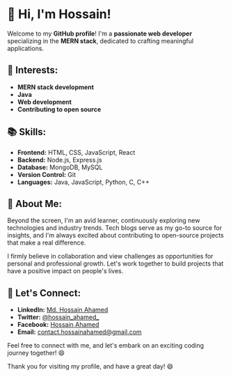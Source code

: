 # 👋 Hi, I'm **Hossain!**

Welcome to my **GitHub profile**! I'm a **passionate web developer** specializing in the **MERN stack**, dedicated to crafting meaningful applications.

## 🌱 Interests:

- **MERN stack development**
- **Java**
- **Web development**
- **Contributing to open source**

## 📚 Skills:

- **Frontend:** HTML, CSS, JavaScript, React
- **Backend:** Node.js, Express.js
- **Database:** MongoDB, MySQL
- **Version Control:** Git
- **Languages:** Java, JavaScript, Python, C, C++

## 📝 About Me:

Beyond the screen, I'm an avid learner, continuously exploring new technologies and industry trends. Tech blogs serve as my go-to source for insights, and I'm always excited about contributing to open-source projects that make a real difference.

I firmly believe in collaboration and view challenges as opportunities for personal and professional growth. Let's work together to build projects that have a positive impact on people's lives.

## 🤝 Let's Connect:

- **LinkedIn:** [Md. Hossain Ahamed](https://www.linkedin.com/in/hossain-ahamed/)
- **Twitter:** [@hossain_ahamed_](https://twitter.com/hossain_ahamed_)
- **Facebook:** [Hossain Ahamed](https://www.facebook.com/hossain.ahamed.001/)
- **Email:** [contact.hossainahamed@gmail.com](mailto:contact.hossainahamed@gmail.com)

Feel free to connect with me, and let's embark on an exciting coding journey together! 😄

Thank you for visiting my profile, and have a great day! 😄
